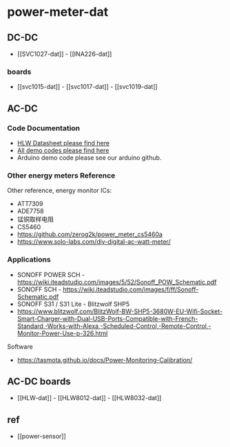 
# power-meter-dat

## DC-DC

- [[SVC1027-dat]] - [[INA226-dat]]


### boards

- [[svc1015-dat]] - [[svc1017-dat]] - [[svc1019-dat]]


## AC-DC

### Code Documentation

* [HLW Datasheet please find here](https://github.com/Edragon/Datasheet/tree/master/HLW)
* [All demo codes please find here](https://bitbucket.org/e_dragon/hlw)
* Arduino demo code please see our arduino github.

### Other energy meters Reference

Other reference, energy monitor ICs:
* ATT7309
* ADE7758
* 锰铜取样电阻
* CS5460 
* https://github.com/zerog2k/power_meter_cs5460a
* https://www.solo-labs.com/diy-digital-ac-watt-meter/


### Applications 

* SONOFF POWER SCH - https://wiki.iteadstudio.com/images/5/52/Sonoff_POW_Schematic.pdf
* SONOFF SCH - https://wiki.iteadstudio.com/images/f/ff/Sonoff-Schematic.pdf
* SONOFF S31 / S31 Lite - 
Blitzwolf SHP5 
* https://www.blitzwolf.com/BlitzWolf-BW-SHP5-3680W-EU-Wifi-Socket-Smart-Charger-with-Dual-USB-Ports-Compatible-with-French-Standard,-Works-with-Alexa,-Scheduled-Control,-Remote-Control,-Monitor-Power-Use-p-326.html


Software 
* https://tasmota.github.io/docs/Power-Monitoring-Calibration/


## AC-DC boards 

- [[HLW-dat]] - [[HLW8012-dat]] - [[HLW8032-dat]]



## ref 

- [[power-sensor]]

